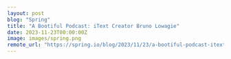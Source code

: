 ```yaml
---
layout: post
blog: "Spring"
title: "A Bootiful Podcast: iText Creator Bruno Lowagie"
date: 2023-11-23T00:00:00Z
image: images/spring.png
remote_url: "https://spring.io/blog/2023/11/23/a-bootiful-podcast-itext-creator-bruno-lowagie"
---
```

